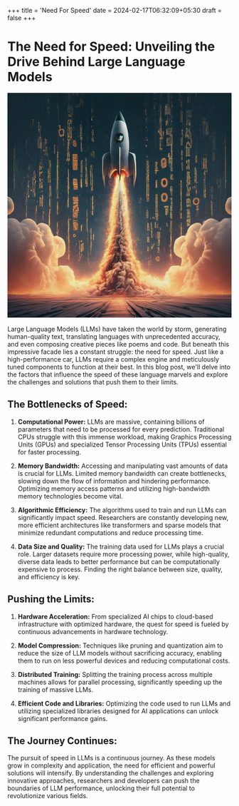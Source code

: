 +++
title = 'Need For Speed'
date = 2024-02-17T06:32:09+05:30
draft = false
+++



# The Need for Speed: Unveiling the Drive Behind Large Language Models



![alt text](/docs/blog.png "### Title")




Large Language Models (LLMs) have taken the world by storm, generating human-quality text, translating languages with unprecedented accuracy, and even composing creative pieces like poems and code. But beneath this impressive facade lies a constant struggle: the need for speed. Just like a high-performance car, LLMs require a complex engine and meticulously tuned components to function at their best. In this blog post, we'll delve into the factors that influence the speed of these language marvels and explore the challenges and solutions that push them to their limits.

## The Bottlenecks of Speed:

1. **Computational Power:** LLMs are massive, containing billions of parameters that need to be processed for every prediction. Traditional CPUs struggle with this immense workload, making Graphics Processing Units (GPUs) and specialized Tensor Processing Units (TPUs) essential for faster processing.

2. **Memory Bandwidth:** Accessing and manipulating vast amounts of data is crucial for LLMs. Limited memory bandwidth can create bottlenecks, slowing down the flow of information and hindering performance. Optimizing memory access patterns and utilizing high-bandwidth memory technologies become vital.

3. **Algorithmic Efficiency:** The algorithms used to train and run LLMs can significantly impact speed. Researchers are constantly developing new, more efficient architectures like transformers and sparse models that minimize redundant computations and reduce processing time.

4. **Data Size and Quality:** The training data used for LLMs plays a crucial role. Larger datasets require more processing power, while high-quality, diverse data leads to better performance but can be computationally expensive to process. Finding the right balance between size, quality, and efficiency is key.

## Pushing the Limits:

1. **Hardware Acceleration:** From specialized AI chips to cloud-based infrastructure with optimized hardware, the quest for speed is fueled by continuous advancements in hardware technology.

2. **Model Compression:** Techniques like pruning and quantization aim to reduce the size of LLM models without sacrificing accuracy, enabling them to run on less powerful devices and reducing computational costs.

3. **Distributed Training:** Splitting the training process across multiple machines allows for parallel processing, significantly speeding up the training of massive LLMs.

4. **Efficient Code and Libraries:** Optimizing the code used to run LLMs and utilizing specialized libraries designed for AI applications can unlock significant performance gains.

## The Journey Continues:

The pursuit of speed in LLMs is a continuous journey. As these models grow in complexity and application, the need for efficient and powerful solutions will intensify. By understanding the challenges and exploring innovative approaches, researchers and developers can push the boundaries of LLM performance, unlocking their full potential to revolutionize various fields.